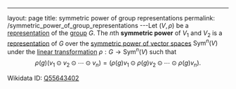 ---
 layout: page
 title: symmetric power of group representations
 permalink: /symmetric_power_of_group_representations
---Let $(V,\rho)$ be a [representation](https://defsmath.github.io/DefsMath/group_representation) of the [group](https://defsmath.github.io/DefsMath/group) $G$. The $n$th **symmetric power** of $V_1$ and $V_2$ is a [representation](https://defsmath.github.io/DefsMath/#####################representation) of $G$ over the [symmetric power of vector spaces](https://defsmath.github.io/DefsMath/symmetric_power_of_vector_spaces) $\text{Sym}^n(V)$ under the [linear transformation](https://defsmath.github.io/DefsMath/linear_transformation) $\rho:G\to \text{Sym}^n(V)$ such that $$\rho(g)(v_1\odot v_2\odot \cdots \odot v_n) = (\rho(g)v_1\odot \rho(g)v_2\odot\cdots\odot\rho(g)v_n).$$

Wikidata ID: [Q55643402](https://www.wikidata.org/wiki/Q55643402)